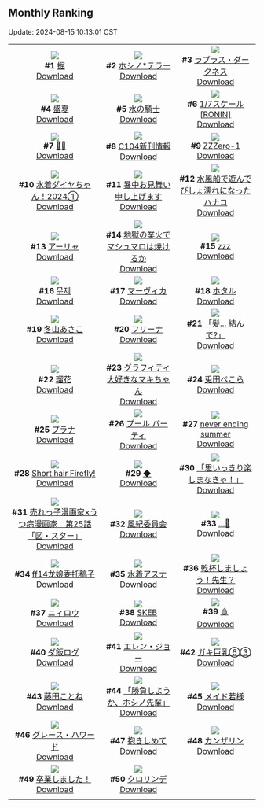 ## Monthly Ranking
Update: 2024-08-15 10:13:01 CST

|      |      |      |
| :----: | :----: | :----: |
| ![](https://i.pixiv.re/c/240x480/img-master/img/2024/07/17/00/03/24/120598264_p0_master1200.jpg)<br>**#1** [掘](https://www.pixiv.net/artworks/120598264)<br>[Download](https://i.pixiv.re/img-original/img/2024/07/17/00/03/24/120598264_p0.png) | ![](https://i.pixiv.re/c/240x480/img-master/img/2024/07/17/22/24/43/120621689_p0_master1200.jpg)<br>**#2** [ホシノ*テラー](https://www.pixiv.net/artworks/120621689)<br>[Download](https://i.pixiv.re/img-original/img/2024/07/17/22/24/43/120621689_p0.jpg) | ![](https://i.pixiv.re/c/240x480/img-master/img/2024/07/17/00/00/31/120597942_p0_master1200.jpg)<br>**#3** [ラプラス・ダークネス](https://www.pixiv.net/artworks/120597942)<br>[Download](https://i.pixiv.re/img-original/img/2024/07/17/00/00/31/120597942_p0.png) |
| ![](https://i.pixiv.re/c/240x480/img-master/img/2024/07/17/12/19/52/120608508_p0_master1200.jpg)<br>**#4** [盛夏](https://www.pixiv.net/artworks/120608508)<br>[Download](https://i.pixiv.re/img-original/img/2024/07/17/12/19/52/120608508_p0.png) | ![](https://i.pixiv.re/c/240x480/img-master/img/2024/07/16/00/00/38/120569867_p0_master1200.jpg)<br>**#5** [水の騎士](https://www.pixiv.net/artworks/120569867)<br>[Download](https://i.pixiv.re/img-original/img/2024/07/16/00/00/38/120569867_p0.png) | ![](https://i.pixiv.re/c/240x480/img-master/img/2024/07/17/04/24/28/120602991_p0_master1200.jpg)<br>**#6** [1/7スケール[RONIN]](https://www.pixiv.net/artworks/120602991)<br>[Download](https://i.pixiv.re/img-original/img/2024/07/17/04/24/28/120602991_p0.jpg) |
| ![](https://i.pixiv.re/c/240x480/img-master/img/2024/07/17/00/00/43/120597998_p0_master1200.jpg)<br>**#7** [😵‍💫](https://www.pixiv.net/artworks/120597998)<br>[Download](https://i.pixiv.re/img-original/img/2024/07/17/00/00/43/120597998_p0.jpg) | ![](https://i.pixiv.re/c/240x480/img-master/img/2024/07/17/02/08/40/120601307_p0_master1200.jpg)<br>**#8** [C104新刊情報](https://www.pixiv.net/artworks/120601307)<br>[Download](https://i.pixiv.re/img-original/img/2024/07/17/02/08/40/120601307_p0.png) | ![](https://i.pixiv.re/c/240x480/img-master/img/2024/07/17/19/20/16/120616171_p0_master1200.jpg)<br>**#9** [ZZZero-1](https://www.pixiv.net/artworks/120616171)<br>[Download](https://i.pixiv.re/img-original/img/2024/07/17/19/20/16/120616171_p0.png) |
| ![](https://i.pixiv.re/c/240x480/img-master/img/2024/07/17/20/47/11/120618554_p0_master1200.jpg)<br>**#10** [水着ダイヤちゃん！2024①](https://www.pixiv.net/artworks/120618554)<br>[Download](https://i.pixiv.re/img-original/img/2024/07/17/20/47/11/120618554_p0.jpg) | ![](https://i.pixiv.re/c/240x480/img-master/img/2024/07/17/00/00/40/120597983_p0_master1200.jpg)<br>**#11** [暑中お見舞い申し上げます](https://www.pixiv.net/artworks/120597983)<br>[Download](https://i.pixiv.re/img-original/img/2024/07/17/00/00/40/120597983_p0.jpg) | ![](https://i.pixiv.re/c/240x480/img-master/img/2024/07/16/00/12/16/120570542_p0_master1200.jpg)<br>**#12** [水風船で遊んでびしょ濡れになったハナコ](https://www.pixiv.net/artworks/120570542)<br>[Download](https://i.pixiv.re/img-original/img/2024/07/16/00/12/16/120570542_p0.jpg) |
| ![](https://i.pixiv.re/c/240x480/img-master/img/2024/07/17/15/42/33/120611526_p0_master1200.jpg)<br>**#13** [アーリャ](https://www.pixiv.net/artworks/120611526)<br>[Download](https://i.pixiv.re/img-original/img/2024/07/17/15/42/33/120611526_p0.jpg) | ![](https://i.pixiv.re/c/240x480/img-master/img/2024/07/17/21/23/38/120619703_p0_master1200.jpg)<br>**#14** [地獄の業火でマシュマロは焼けるか](https://www.pixiv.net/artworks/120619703)<br>[Download](https://i.pixiv.re/img-original/img/2024/07/17/21/23/38/120619703_p0.jpg) | ![](https://i.pixiv.re/c/240x480/img-master/img/2024/07/18/02/56/39/120612408_p0_master1200.jpg)<br>**#15** [zzz](https://www.pixiv.net/artworks/120612408)<br>[Download](https://i.pixiv.re/img-original/img/2024/07/18/02/56/39/120612408_p0.jpg) |
| ![](https://i.pixiv.re/c/240x480/img-master/img/2024/07/17/18/22/53/120614766_p0_master1200.jpg)<br>**#16** [무제](https://www.pixiv.net/artworks/120614766)<br>[Download](https://i.pixiv.re/img-original/img/2024/07/17/18/22/53/120614766_p0.png) | ![](https://i.pixiv.re/c/240x480/img-master/img/2024/07/18/00/00/22/120624749_p0_master1200.jpg)<br>**#17** [マーヴィカ](https://www.pixiv.net/artworks/120624749)<br>[Download](https://i.pixiv.re/img-original/img/2024/07/18/00/00/22/120624749_p0.jpg) | ![](https://i.pixiv.re/c/240x480/img-master/img/2024/07/17/04/47/16/120603189_p0_master1200.jpg)<br>**#18** [ホタル](https://www.pixiv.net/artworks/120603189)<br>[Download](https://i.pixiv.re/img-original/img/2024/07/17/04/47/16/120603189_p0.png) |
| ![](https://i.pixiv.re/c/240x480/img-master/img/2024/07/15/10/00/03/120546319_p0_master1200.jpg)<br>**#19** [冬山あさこ](https://www.pixiv.net/artworks/120546319)<br>[Download](https://i.pixiv.re/img-original/img/2024/07/15/10/00/03/120546319_p0.png) | ![](https://i.pixiv.re/c/240x480/img-master/img/2024/07/17/21/55/18/120620655_p0_master1200.jpg)<br>**#20** [フリーナ](https://www.pixiv.net/artworks/120620655)<br>[Download](https://i.pixiv.re/img-original/img/2024/07/17/21/55/18/120620655_p0.jpg) | ![](https://i.pixiv.re/c/240x480/img-master/img/2024/07/17/00/00/17/120597886_p0_master1200.jpg)<br>**#21** [「髪... 結んで?」](https://www.pixiv.net/artworks/120597886)<br>[Download](https://i.pixiv.re/img-original/img/2024/07/17/00/00/17/120597886_p0.png) |
| ![](https://i.pixiv.re/c/240x480/img-master/img/2024/07/16/18/46/54/120588126_p0_master1200.jpg)<br>**#22** [瑠花](https://www.pixiv.net/artworks/120588126)<br>[Download](https://i.pixiv.re/img-original/img/2024/07/16/18/46/54/120588126_p0.png) | ![](https://i.pixiv.re/c/240x480/img-master/img/2024/07/15/00/00/23/120535874_p0_master1200.jpg)<br>**#23** [グラフィティ大好きなマキちゃん](https://www.pixiv.net/artworks/120535874)<br>[Download](https://i.pixiv.re/img-original/img/2024/07/15/00/00/23/120535874_p0.jpg) | ![](https://i.pixiv.re/c/240x480/img-master/img/2024/07/17/15/12/49/120611055_p0_master1200.jpg)<br>**#24** [兎田ぺこら](https://www.pixiv.net/artworks/120611055)<br>[Download](https://i.pixiv.re/img-original/img/2024/07/17/15/12/49/120611055_p0.jpg) |
| ![](https://i.pixiv.re/c/240x480/img-master/img/2024/07/18/00/00/24/120624756_p0_master1200.jpg)<br>**#25** [プラナ](https://www.pixiv.net/artworks/120624756)<br>[Download](https://i.pixiv.re/img-original/img/2024/07/18/00/00/24/120624756_p0.jpg) | ![](https://i.pixiv.re/c/240x480/img-master/img/2024/07/25/23/09/52/120597978_p0_master1200.jpg)<br>**#26** [プール パーティ](https://www.pixiv.net/artworks/120597978)<br>[Download](https://i.pixiv.re/img-original/img/2024/07/25/23/09/52/120597978_p0.png) | ![](https://i.pixiv.re/c/240x480/img-master/img/2024/07/17/00/00/18/120597890_p0_master1200.jpg)<br>**#27** [never ending summer](https://www.pixiv.net/artworks/120597890)<br>[Download](https://i.pixiv.re/img-original/img/2024/07/17/00/00/18/120597890_p0.jpg) |
| ![](https://i.pixiv.re/c/240x480/img-master/img/2024/07/16/08/22/32/120578115_p0_master1200.jpg)<br>**#28** [Short hair Firefly!](https://www.pixiv.net/artworks/120578115)<br>[Download](https://i.pixiv.re/img-original/img/2024/07/16/08/22/32/120578115_p0.png) | ![](https://i.pixiv.re/c/240x480/img-master/img/2024/07/17/00/00/29/120597935_p0_master1200.jpg)<br>**#29** [◆](https://www.pixiv.net/artworks/120597935)<br>[Download](https://i.pixiv.re/img-original/img/2024/07/17/00/00/29/120597935_p0.jpg) | ![](https://i.pixiv.re/c/240x480/img-master/img/2024/07/17/00/00/21/120597905_p0_master1200.jpg)<br>**#30** [「思いっきり楽しまなきゃ！」](https://www.pixiv.net/artworks/120597905)<br>[Download](https://i.pixiv.re/img-original/img/2024/07/17/00/00/21/120597905_p0.png) |
| ![](https://i.pixiv.re/c/240x480/img-master/img/2024/07/15/11/39/53/120548273_p0_master1200.jpg)<br>**#31** [売れっ子漫画家×うつ病漫画家　第25話「図・スター」](https://www.pixiv.net/artworks/120548273)<br>[Download](https://i.pixiv.re/img-original/img/2024/07/15/11/39/53/120548273_p0.jpg) | ![](https://i.pixiv.re/c/240x480/img-master/img/2024/07/17/00/10/08/120598526_p0_master1200.jpg)<br>**#32** [風紀委員会](https://www.pixiv.net/artworks/120598526)<br>[Download](https://i.pixiv.re/img-original/img/2024/07/17/00/10/08/120598526_p0.jpg) | ![](https://i.pixiv.re/c/240x480/img-master/img/2024/07/15/17/40/50/120556774_p0_master1200.jpg)<br>**#33** [...💚](https://www.pixiv.net/artworks/120556774)<br>[Download](https://i.pixiv.re/img-original/img/2024/07/15/17/40/50/120556774_p0.jpg) |
| ![](https://i.pixiv.re/c/240x480/img-master/img/2024/07/16/12/42/51/120581654_p0_master1200.jpg)<br>**#34** [ff14龙娘委托稿子](https://www.pixiv.net/artworks/120581654)<br>[Download](https://i.pixiv.re/img-original/img/2024/07/16/12/42/51/120581654_p0.jpg) | ![](https://i.pixiv.re/c/240x480/img-master/img/2024/07/17/00/00/20/120597902_p0_master1200.jpg)<br>**#35** [水着アスナ](https://www.pixiv.net/artworks/120597902)<br>[Download](https://i.pixiv.re/img-original/img/2024/07/17/00/00/20/120597902_p0.png) | ![](https://i.pixiv.re/c/240x480/img-master/img/2024/07/17/00/00/34/120597955_p0_master1200.jpg)<br>**#36** [乾杯しましょう！先生？](https://www.pixiv.net/artworks/120597955)<br>[Download](https://i.pixiv.re/img-original/img/2024/07/17/00/00/34/120597955_p0.jpg) |
| ![](https://i.pixiv.re/c/240x480/img-master/img/2024/07/17/00/00/36/120597964_p0_master1200.jpg)<br>**#37** [ニィロウ](https://www.pixiv.net/artworks/120597964)<br>[Download](https://i.pixiv.re/img-original/img/2024/07/17/00/00/36/120597964_p0.png) | ![](https://i.pixiv.re/c/240x480/img-master/img/2024/07/16/20/01/42/120590080_p0_master1200.jpg)<br>**#38** [SKEB](https://www.pixiv.net/artworks/120590080)<br>[Download](https://i.pixiv.re/img-original/img/2024/07/16/20/01/42/120590080_p0.jpg) | ![](https://i.pixiv.re/c/240x480/img-master/img/2024/07/16/00/00/30/120569829_p0_master1200.jpg)<br>**#39** [🩸](https://www.pixiv.net/artworks/120569829)<br>[Download](https://i.pixiv.re/img-original/img/2024/07/16/00/00/30/120569829_p0.jpg) |
| ![](https://i.pixiv.re/c/240x480/img-master/img/2024/07/15/00/30/39/120537329_p0_master1200.jpg)<br>**#40** [ダ飯ログ](https://www.pixiv.net/artworks/120537329)<br>[Download](https://i.pixiv.re/img-original/img/2024/07/15/00/30/39/120537329_p0.jpg) | ![](https://i.pixiv.re/c/240x480/img-master/img/2024/07/18/18/27/23/120641712_p0_master1200.jpg)<br>**#41** [エレン・ジョー](https://www.pixiv.net/artworks/120641712)<br>[Download](https://i.pixiv.re/img-original/img/2024/07/18/18/27/23/120641712_p0.png) | ![](https://i.pixiv.re/c/240x480/img-master/img/2024/07/15/08/00/05/120544525_p0_master1200.jpg)<br>**#42** [ガキ巨乳⑥③](https://www.pixiv.net/artworks/120544525)<br>[Download](https://i.pixiv.re/img-original/img/2024/07/15/08/00/05/120544525_p0.jpg) |
| ![](https://i.pixiv.re/c/240x480/img-master/img/2024/07/17/12/00/08/120608114_p0_master1200.jpg)<br>**#43** [藤田ことね](https://www.pixiv.net/artworks/120608114)<br>[Download](https://i.pixiv.re/img-original/img/2024/07/17/12/00/08/120608114_p0.png) | ![](https://i.pixiv.re/c/240x480/img-master/img/2024/07/18/21/59/00/120647446_p0_master1200.jpg)<br>**#44** [「勝負しようか、ホシノ先輩」](https://www.pixiv.net/artworks/120647446)<br>[Download](https://i.pixiv.re/img-original/img/2024/07/18/21/59/00/120647446_p0.png) | ![](https://i.pixiv.re/c/240x480/img-master/img/2024/07/17/00/22/38/120598936_p0_master1200.jpg)<br>**#45** [メイド若様](https://www.pixiv.net/artworks/120598936)<br>[Download](https://i.pixiv.re/img-original/img/2024/07/17/00/22/38/120598936_p0.jpg) |
| ![](https://i.pixiv.re/c/240x480/img-master/img/2024/07/18/16/33/01/120639298_p0_master1200.jpg)<br>**#46** [グレース・ハワード](https://www.pixiv.net/artworks/120639298)<br>[Download](https://i.pixiv.re/img-original/img/2024/07/18/16/33/01/120639298_p0.jpg) | ![](https://i.pixiv.re/c/240x480/img-master/img/2024/07/16/00/00/09/120569744_p0_master1200.jpg)<br>**#47** [抱きしめて](https://www.pixiv.net/artworks/120569744)<br>[Download](https://i.pixiv.re/img-original/img/2024/07/16/00/00/09/120569744_p0.jpg) | ![](https://i.pixiv.re/c/240x480/img-master/img/2024/07/16/13/23/27/120582223_p0_master1200.jpg)<br>**#48** [カンザリン](https://www.pixiv.net/artworks/120582223)<br>[Download](https://i.pixiv.re/img-original/img/2024/07/16/13/23/27/120582223_p0.png) |
| ![](https://i.pixiv.re/c/240x480/img-master/img/2024/07/17/16/23/49/120612278_p0_master1200.jpg)<br>**#49** [卒業しました！](https://www.pixiv.net/artworks/120612278)<br>[Download](https://i.pixiv.re/img-original/img/2024/07/17/16/23/49/120612278_p0.png) | ![](https://i.pixiv.re/c/240x480/img-master/img/2024/07/16/19/35/32/120589326_p0_master1200.jpg)<br>**#50** [クロリンデ](https://www.pixiv.net/artworks/120589326)<br>[Download](https://i.pixiv.re/img-original/img/2024/07/16/19/35/32/120589326_p0.jpg) |
|      |
